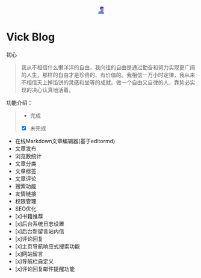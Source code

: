 <p align="center">
<img src="public/icon.png" width="5%" height="5%">
</p>

# Vick Blog

初心
> 我从不相信什么懒洋洋的自由，我向往的自由是通过勤奋和努力实现更广阔的人生，那样的自由才是珍贵的、有价值的。我相信一万小时定律，我从来不相信天上掉馅饼的灵感和坐等的成就。做一个自由又自律的人，靠势必实现的决心认真地活着。

功能介绍：
> - 完成
> - [x] 未完成

- 在线Markdown文章编辑器(基于editormd)
- 文章发布
- 浏览数统计
- 文章分类
- 文章标签
- 文章评论
- 搜索功能
- 友情链接
- 权限管理
- SEO优化
- [x]书籍推荐
- [x]后台系统日志设置
- [x]后台新留言站内信
- [x]评论回复
- [x]主页导航响应式搜索功能
- [x]网站留言
- [x]导航栏自定义
- [x]评论回复邮件提醒功能
